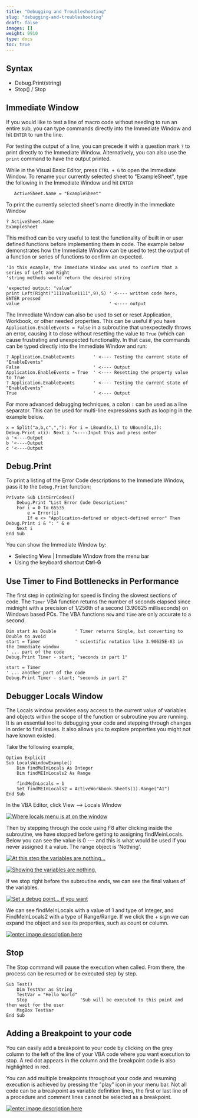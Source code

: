 ```yaml
---
title: "Debugging and Troubleshooting"
slug: "debugging-and-troubleshooting"
draft: false
images: []
weight: 9910
type: docs
toc: true
---
```


## Syntax
 - Debug.Print(string)
 - Stop() / Stop

## Immediate Window
If you would like to test a line of macro code without needing to run an entire sub, you can type commands directly into the Immediate Window and hit `ENTER` to run the line. 

For testing the output of a line, you can precede it with a question mark `?` to print directly to the Immediate Window.  Alternatively, you can also use the `print` command to have the output printed.

While in the Visual Basic Editor, press `CTRL + G` to open the Immediate Window. To rename your currently selected sheet to "ExampleSheet", type the following in the Immediate Window and hit `ENTER`

       ActiveSheet.Name = "ExampleSheet"
To print the currently selected sheet's name directly in the Immediate Window

    ? ActiveSheet.Name
    ExampleSheet

This method can be very useful to test the functionality of built in or user defined functions before implementing them in code.  The example below demonstrates how the Immediate Window can be used to test the output of a function or series of functions to confirm an expected.

    'In this example, the Immediate Window was used to confirm that a series of Left and Right 
    'string methods would return the desired string
    
    'expected output: "value"
    print Left(Right("1111value1111",9),5) ' <---- written code here, ENTER pressed
    value                                  ' <---- output

The Immediate Window can also be used to set or reset Application, Workbook, or other needed properties.  This can be useful if you have `Application.EnableEvents = False` in a subroutine that unexpectedly throws an error, causing it to close without resetting the value to `True` (which can cause frustrating and unexpected functionality.  In that case, the commands can be typed directly into the Immediate Window and run:

    ? Application.EnableEvents       ' <---- Testing the current state of "EnableEvents"
    False                            ' <---- Output
    Application.EnableEvents = True  ' <---- Resetting the property value to True
    ? Application.EnableEvents       ' <---- Testing the current state of "EnableEvents"
    True                             ' <---- Output

For more advanced debugging techniques, a colon `:` can be used as a line separator. This can be used for multi-line expressions such as looping in the example below.

    x = Split("a,b,c",","): For i = LBound(x,1) to UBound(x,1): Debug.Print x(i): Next i '<----Input this and press enter
    a '<----Output
    b '<----Output
    c '<----Output


## Debug.Print
To print a listing of the Error Code descriptions to the Immediate Window, pass it to the `Debug.Print` function:

    Private Sub ListErrCodes()
        Debug.Print "List Error Code Descriptions"
        For i = 0 To 65535
            e = Error(i)
            If e <> "Application-defined or object-defined error" Then Debug.Print i & ": " & e
        Next i
    End Sub

You can show the Immediate Window by:

 - Selecting **V**iew | **I**mmediate Window from the menu bar
 - Using the keyboard shortcut **Ctrl-G**


## Use Timer to Find Bottlenecks in Performance
The first step in optimizing for speed is finding the slowest sections of code. The `Timer` VBA function returns the number of seconds elapsed since midnight with a precision of 1/256th of a second (3.90625 milliseconds) on Windows based PCs. The VBA functions `Now` and `Time` are only accurate to a second.

    Dim start As Double       ' Timer returns Single, but converting to Double to avoid 
    start = Timer             ' scientific notation like 3.90625E-03 in the Immediate window
    ' ... part of the code
    Debug.Print Timer - start; "seconds in part 1" 
    
    start = Timer
    ' ... another part of the code
    Debug.Print Timer - start; "seconds in part 2"



## Debugger Locals Window
The Locals window provides easy access to the current value of variables and objects within the scope of the function or subroutine you are running. It is an essential tool to debugging your code and stepping through changes in order to find issues. It also allows you to explore properties you might not have known existed. 

Take the following example,

    Option Explicit
    Sub LocalsWindowExample()
        Dim findMeInLocals As Integer
        Dim findMEInLocals2 As Range
        
        findMeInLocals = 1
        Set findMEInLocals2 = ActiveWorkbook.Sheets(1).Range("A1")
    End Sub

In the VBA Editor, click View  --> Locals Window

[![Where locals menu is at on the window][1]][1]

Then by stepping through the code using F8 after clicking inside the subroutine, we have stopped before getting to assigning findMeinLocals. Below you can see the value is 0 --- and this is what would be used if you never assigned it a value. The range object is 'Nothing'.

[![At this step the variables are nothing...][2]][2]

[![Showing the variables are nothing.][3]][3]

If we stop right before the subroutine ends, we can see the final values of the variables.

[![Set a debug point... if you want][4]][4]

We can see findMeInLocals with a value of 1 and type of Integer, and FindMeInLocals2 with a type of Range/Range. If we click the + sign we can expand the object and see its properties, such as count or column.

[![enter image description here][5]][5]


  [1]: http://i.stack.imgur.com/rT6Wf.png
  [2]: http://i.stack.imgur.com/B8vZt.png
  [3]: http://i.stack.imgur.com/8smT0.png
  [4]: http://i.stack.imgur.com/VE12u.png
  [5]: http://i.stack.imgur.com/m7Rdu.png

## Stop
The Stop command will pause the execution when called. From there, the process can be resumed or be executed step by step.

    Sub Test()
        Dim TestVar as String
        TestVar = "Hello World"
        Stop                    'Sub will be executed to this point and then wait for the user
        MsgBox TestVar
    End Sub

## Adding a Breakpoint to your code
You can easily add a breakpoint to your code by clicking on the grey column to the left of the line of your VBA code where you want execution to stop. A red dot appears in the column and the breakpoint code is also highlighted in red.

You can add multiple breakpoints throughout your code and resuming execution is achieved by pressing the "play" icon in your menu bar.  Not all code can be a breakpoint as variable definition lines, the first or last line of a procedure and comment lines cannot be selected as a breakpoint.

[![enter image description here][1]][1]


  [1]: http://i.stack.imgur.com/AJUpD.jpg

